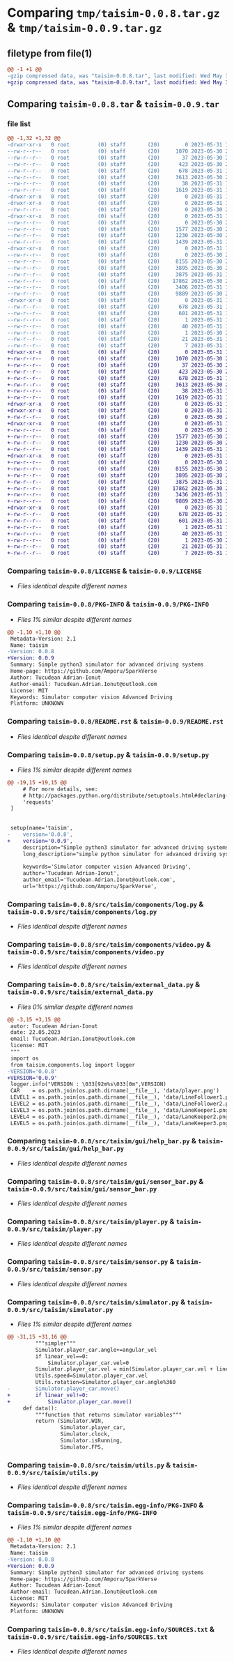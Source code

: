 # Comparing `tmp/taisim-0.0.8.tar.gz` & `tmp/taisim-0.0.9.tar.gz`

## filetype from file(1)

```diff
@@ -1 +1 @@
-gzip compressed data, was "taisim-0.0.8.tar", last modified: Wed May 31 19:28:56 2023, max compression
+gzip compressed data, was "taisim-0.0.9.tar", last modified: Wed May 31 19:35:19 2023, max compression
```

## Comparing `taisim-0.0.8.tar` & `taisim-0.0.9.tar`

### file list

```diff
@@ -1,32 +1,32 @@
-drwxr-xr-x   0 root         (0) staff       (20)        0 2023-05-31 19:28:56.111539 taisim-0.0.8/
--rw-r--r--   0 root         (0) staff       (20)     1070 2023-05-30 21:36:27.000000 taisim-0.0.8/LICENSE
--rw-r--r--   0 root         (0) staff       (20)       37 2023-05-30 21:36:27.000000 taisim-0.0.8/MANIFEST.in
--rw-r--r--   0 root         (0) staff       (20)      423 2023-05-30 21:36:27.000000 taisim-0.0.8/NEWS.txt
--rw-r--r--   0 root         (0) staff       (20)      678 2023-05-31 19:28:56.110640 taisim-0.0.8/PKG-INFO
--rw-r--r--   0 root         (0) staff       (20)     3613 2023-05-30 21:36:27.000000 taisim-0.0.8/README.rst
--rw-r--r--   0 root         (0) staff       (20)       38 2023-05-31 19:28:56.111879 taisim-0.0.8/setup.cfg
--rw-r--r--   0 root         (0) staff       (20)     1619 2023-05-31 19:28:41.000000 taisim-0.0.8/setup.py
-drwxr-xr-x   0 root         (0) staff       (20)        0 2023-05-31 19:28:56.089287 taisim-0.0.8/src/
-drwxr-xr-x   0 root         (0) staff       (20)        0 2023-05-31 19:28:56.098661 taisim-0.0.8/src/taisim/
--rw-r--r--   0 root         (0) staff       (20)        0 2023-05-30 21:36:27.000000 taisim-0.0.8/src/taisim/__init__.py
-drwxr-xr-x   0 root         (0) staff       (20)        0 2023-05-31 19:28:56.106207 taisim-0.0.8/src/taisim/components/
--rw-r--r--   0 root         (0) staff       (20)        0 2023-05-30 21:36:27.000000 taisim-0.0.8/src/taisim/components/__init__.py
--rw-r--r--   0 root         (0) staff       (20)     1577 2023-05-30 21:36:27.000000 taisim-0.0.8/src/taisim/components/log.py
--rw-r--r--   0 root         (0) staff       (20)     1230 2023-05-30 21:36:27.000000 taisim-0.0.8/src/taisim/components/video.py
--rw-r--r--   0 root         (0) staff       (20)     1439 2023-05-31 19:28:54.000000 taisim-0.0.8/src/taisim/external_data.py
-drwxr-xr-x   0 root         (0) staff       (20)        0 2023-05-31 19:28:56.109294 taisim-0.0.8/src/taisim/gui/
--rw-r--r--   0 root         (0) staff       (20)        0 2023-05-30 21:36:27.000000 taisim-0.0.8/src/taisim/gui/__init__.py
--rw-r--r--   0 root         (0) staff       (20)     8155 2023-05-30 21:36:27.000000 taisim-0.0.8/src/taisim/gui/help_bar.py
--rw-r--r--   0 root         (0) staff       (20)     3895 2023-05-30 21:36:27.000000 taisim-0.0.8/src/taisim/gui/sensor_bar.py
--rw-r--r--   0 root         (0) staff       (20)     3875 2023-05-31 17:40:43.000000 taisim-0.0.8/src/taisim/player.py
--rw-r--r--   0 root         (0) staff       (20)    17862 2023-05-30 21:36:27.000000 taisim-0.0.8/src/taisim/sensor.py
--rw-r--r--   0 root         (0) staff       (20)     3406 2023-05-31 19:28:31.000000 taisim-0.0.8/src/taisim/simulator.py
--rw-r--r--   0 root         (0) staff       (20)     9889 2023-05-30 21:36:27.000000 taisim-0.0.8/src/taisim/utils.py
-drwxr-xr-x   0 root         (0) staff       (20)        0 2023-05-31 19:28:56.103851 taisim-0.0.8/src/taisim.egg-info/
--rw-r--r--   0 root         (0) staff       (20)      678 2023-05-31 19:28:56.000000 taisim-0.0.8/src/taisim.egg-info/PKG-INFO
--rw-r--r--   0 root         (0) staff       (20)      601 2023-05-31 19:28:56.000000 taisim-0.0.8/src/taisim.egg-info/SOURCES.txt
--rw-r--r--   0 root         (0) staff       (20)        1 2023-05-31 19:28:56.000000 taisim-0.0.8/src/taisim.egg-info/dependency_links.txt
--rw-r--r--   0 root         (0) staff       (20)       40 2023-05-31 19:28:56.000000 taisim-0.0.8/src/taisim.egg-info/entry_points.txt
--rw-r--r--   0 root         (0) staff       (20)        1 2023-05-30 21:36:48.000000 taisim-0.0.8/src/taisim.egg-info/not-zip-safe
--rw-r--r--   0 root         (0) staff       (20)       21 2023-05-31 19:28:56.000000 taisim-0.0.8/src/taisim.egg-info/requires.txt
--rw-r--r--   0 root         (0) staff       (20)        7 2023-05-31 19:28:56.000000 taisim-0.0.8/src/taisim.egg-info/top_level.txt
+drwxr-xr-x   0 root         (0) staff       (20)        0 2023-05-31 19:35:19.936487 taisim-0.0.9/
+-rw-r--r--   0 root         (0) staff       (20)     1070 2023-05-30 21:36:27.000000 taisim-0.0.9/LICENSE
+-rw-r--r--   0 root         (0) staff       (20)       37 2023-05-30 21:36:27.000000 taisim-0.0.9/MANIFEST.in
+-rw-r--r--   0 root         (0) staff       (20)      423 2023-05-30 21:36:27.000000 taisim-0.0.9/NEWS.txt
+-rw-r--r--   0 root         (0) staff       (20)      678 2023-05-31 19:35:19.935958 taisim-0.0.9/PKG-INFO
+-rw-r--r--   0 root         (0) staff       (20)     3613 2023-05-30 21:36:27.000000 taisim-0.0.9/README.rst
+-rw-r--r--   0 root         (0) staff       (20)       38 2023-05-31 19:35:19.936711 taisim-0.0.9/setup.cfg
+-rw-r--r--   0 root         (0) staff       (20)     1619 2023-05-31 19:33:55.000000 taisim-0.0.9/setup.py
+drwxr-xr-x   0 root         (0) staff       (20)        0 2023-05-31 19:35:19.920820 taisim-0.0.9/src/
+drwxr-xr-x   0 root         (0) staff       (20)        0 2023-05-31 19:35:19.925982 taisim-0.0.9/src/taisim/
+-rw-r--r--   0 root         (0) staff       (20)        0 2023-05-30 21:36:27.000000 taisim-0.0.9/src/taisim/__init__.py
+drwxr-xr-x   0 root         (0) staff       (20)        0 2023-05-31 19:35:19.932572 taisim-0.0.9/src/taisim/components/
+-rw-r--r--   0 root         (0) staff       (20)        0 2023-05-30 21:36:27.000000 taisim-0.0.9/src/taisim/components/__init__.py
+-rw-r--r--   0 root         (0) staff       (20)     1577 2023-05-30 21:36:27.000000 taisim-0.0.9/src/taisim/components/log.py
+-rw-r--r--   0 root         (0) staff       (20)     1230 2023-05-30 21:36:27.000000 taisim-0.0.9/src/taisim/components/video.py
+-rw-r--r--   0 root         (0) staff       (20)     1439 2023-05-31 19:35:16.000000 taisim-0.0.9/src/taisim/external_data.py
+drwxr-xr-x   0 root         (0) staff       (20)        0 2023-05-31 19:35:19.934729 taisim-0.0.9/src/taisim/gui/
+-rw-r--r--   0 root         (0) staff       (20)        0 2023-05-30 21:36:27.000000 taisim-0.0.9/src/taisim/gui/__init__.py
+-rw-r--r--   0 root         (0) staff       (20)     8155 2023-05-30 21:36:27.000000 taisim-0.0.9/src/taisim/gui/help_bar.py
+-rw-r--r--   0 root         (0) staff       (20)     3895 2023-05-30 21:36:27.000000 taisim-0.0.9/src/taisim/gui/sensor_bar.py
+-rw-r--r--   0 root         (0) staff       (20)     3875 2023-05-31 17:40:43.000000 taisim-0.0.9/src/taisim/player.py
+-rw-r--r--   0 root         (0) staff       (20)    17862 2023-05-30 21:36:27.000000 taisim-0.0.9/src/taisim/sensor.py
+-rw-r--r--   0 root         (0) staff       (20)     3436 2023-05-31 19:33:33.000000 taisim-0.0.9/src/taisim/simulator.py
+-rw-r--r--   0 root         (0) staff       (20)     9889 2023-05-30 21:36:27.000000 taisim-0.0.9/src/taisim/utils.py
+drwxr-xr-x   0 root         (0) staff       (20)        0 2023-05-31 19:35:19.930403 taisim-0.0.9/src/taisim.egg-info/
+-rw-r--r--   0 root         (0) staff       (20)      678 2023-05-31 19:35:19.000000 taisim-0.0.9/src/taisim.egg-info/PKG-INFO
+-rw-r--r--   0 root         (0) staff       (20)      601 2023-05-31 19:35:19.000000 taisim-0.0.9/src/taisim.egg-info/SOURCES.txt
+-rw-r--r--   0 root         (0) staff       (20)        1 2023-05-31 19:35:19.000000 taisim-0.0.9/src/taisim.egg-info/dependency_links.txt
+-rw-r--r--   0 root         (0) staff       (20)       40 2023-05-31 19:35:19.000000 taisim-0.0.9/src/taisim.egg-info/entry_points.txt
+-rw-r--r--   0 root         (0) staff       (20)        1 2023-05-30 21:36:48.000000 taisim-0.0.9/src/taisim.egg-info/not-zip-safe
+-rw-r--r--   0 root         (0) staff       (20)       21 2023-05-31 19:35:19.000000 taisim-0.0.9/src/taisim.egg-info/requires.txt
+-rw-r--r--   0 root         (0) staff       (20)        7 2023-05-31 19:35:19.000000 taisim-0.0.9/src/taisim.egg-info/top_level.txt
```

### Comparing `taisim-0.0.8/LICENSE` & `taisim-0.0.9/LICENSE`

 * *Files identical despite different names*

### Comparing `taisim-0.0.8/PKG-INFO` & `taisim-0.0.9/PKG-INFO`

 * *Files 1% similar despite different names*

```diff
@@ -1,10 +1,10 @@
 Metadata-Version: 2.1
 Name: taisim
-Version: 0.0.8
+Version: 0.0.9
 Summary: Simple python3 simulator for advanced driving systems
 Home-page: https://github.com/Amporu/SparkVerse
 Author: Tucudean Adrian-Ionut
 Author-email: Tucudean.Adrian.Ionut@outlook.com
 License: MIT
 Keywords: Simulator computer vision Advanced Driving
 Platform: UNKNOWN
```

### Comparing `taisim-0.0.8/README.rst` & `taisim-0.0.9/README.rst`

 * *Files identical despite different names*

### Comparing `taisim-0.0.8/setup.py` & `taisim-0.0.9/setup.py`

 * *Files 1% similar despite different names*

```diff
@@ -19,15 +19,15 @@
     # For more details, see:
     # http://packages.python.org/distribute/setuptools.html#declaring-dependencies
     'requests'	
 ]
 
 
 setup(name='taisim',
-    version='0.0.8',
+    version='0.0.9',
     description="Simple python3 simulator for advanced driving systems",
     long_description="simple python simulator for advanced driving systems",
     
     keywords='Simulator computer vision Advanced Driving',
     author='Tucudean Adrian-Ionut',
     author_email='Tucudean.Adrian.Ionut@outlook.com',
     url='https://github.com/Amporu/SparkVerse',
```

### Comparing `taisim-0.0.8/src/taisim/components/log.py` & `taisim-0.0.9/src/taisim/components/log.py`

 * *Files identical despite different names*

### Comparing `taisim-0.0.8/src/taisim/components/video.py` & `taisim-0.0.9/src/taisim/components/video.py`

 * *Files identical despite different names*

### Comparing `taisim-0.0.8/src/taisim/external_data.py` & `taisim-0.0.9/src/taisim/external_data.py`

 * *Files 0% similar despite different names*

```diff
@@ -3,15 +3,15 @@
 autor: Tucudean Adrian-Ionut
 date: 22.05.2023
 email: Tucudean.Adrian.Ionut@outlook.com
 license: MIT
 """
 import os
 from taisim.components.log import logger
-VERSION='0.0.8'
+VERSION='0.0.9'
 logger.info("VERSION : \033[92m%s\033[0m",VERSION)
 CAR    = os.path.join(os.path.dirname(__file__), 'data/player.png')
 LEVEL1 = os.path.join(os.path.dirname(__file__), 'data/LineFollower1.png')
 LEVEL2 = os.path.join(os.path.dirname(__file__), 'data/LineFollower2.png')
 LEVEL3 = os.path.join(os.path.dirname(__file__), 'data/LaneKeeper1.png')
 LEVEL4 = os.path.join(os.path.dirname(__file__), 'data/LaneKeeper2.png')
 LEVEL5 = os.path.join(os.path.dirname(__file__), 'data/LaneKeeper3.png')
```

### Comparing `taisim-0.0.8/src/taisim/gui/help_bar.py` & `taisim-0.0.9/src/taisim/gui/help_bar.py`

 * *Files identical despite different names*

### Comparing `taisim-0.0.8/src/taisim/gui/sensor_bar.py` & `taisim-0.0.9/src/taisim/gui/sensor_bar.py`

 * *Files identical despite different names*

### Comparing `taisim-0.0.8/src/taisim/player.py` & `taisim-0.0.9/src/taisim/player.py`

 * *Files identical despite different names*

### Comparing `taisim-0.0.8/src/taisim/sensor.py` & `taisim-0.0.9/src/taisim/sensor.py`

 * *Files identical despite different names*

### Comparing `taisim-0.0.8/src/taisim/simulator.py` & `taisim-0.0.9/src/taisim/simulator.py`

 * *Files 1% similar despite different names*

```diff
@@ -31,15 +31,16 @@
         """simpler"""
         Simulator.player_car.angle+=angular_vel
         if linear_vel==0:
             Simulator.player_car.vel=0
         Simulator.player_car.vel = min(Simulator.player_car.vel + linear_vel, Simulator.player_car.max_vel)
         Utils.speed=Simulator.player_car.vel
         Utils.rotation=Simulator.player_car.angle%360
-        Simulator.player_car.move()
+        if linear_vel!=0:
+            Simulator.player_car.move()
     def data():
         """function that returns simulator variables"""
         return (Simulator.WIN,
                 Simulator.player_car,
                 Simulator.clock,
                 Simulator.isRunning,
                 Simulator.FPS,
```

### Comparing `taisim-0.0.8/src/taisim/utils.py` & `taisim-0.0.9/src/taisim/utils.py`

 * *Files identical despite different names*

### Comparing `taisim-0.0.8/src/taisim.egg-info/PKG-INFO` & `taisim-0.0.9/src/taisim.egg-info/PKG-INFO`

 * *Files 1% similar despite different names*

```diff
@@ -1,10 +1,10 @@
 Metadata-Version: 2.1
 Name: taisim
-Version: 0.0.8
+Version: 0.0.9
 Summary: Simple python3 simulator for advanced driving systems
 Home-page: https://github.com/Amporu/SparkVerse
 Author: Tucudean Adrian-Ionut
 Author-email: Tucudean.Adrian.Ionut@outlook.com
 License: MIT
 Keywords: Simulator computer vision Advanced Driving
 Platform: UNKNOWN
```

### Comparing `taisim-0.0.8/src/taisim.egg-info/SOURCES.txt` & `taisim-0.0.9/src/taisim.egg-info/SOURCES.txt`

 * *Files identical despite different names*


